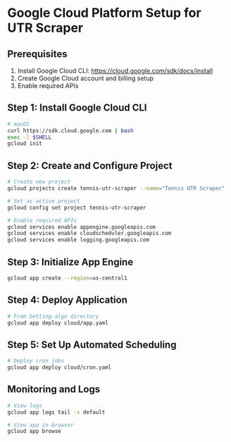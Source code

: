 # Google Cloud Platform Setup for UTR Scraper

## Prerequisites
1. Install Google Cloud CLI: https://cloud.google.com/sdk/docs/install
2. Create Google Cloud account and billing setup
3. Enable required APIs

## Step 1: Install Google Cloud CLI
```bash
# macOS
curl https://sdk.cloud.google.com | bash
exec -l $SHELL
gcloud init
```

## Step 2: Create and Configure Project
```bash
# Create new project
gcloud projects create tennis-utr-scraper --name="Tennis UTR Scraper"

# Set as active project
gcloud config set project tennis-utr-scraper

# Enable required APIs
gcloud services enable appengine.googleapis.com
gcloud services enable cloudscheduler.googleapis.com
gcloud services enable logging.googleapis.com
```

## Step 3: Initialize App Engine
```bash
gcloud app create --region=us-central1
```

## Step 4: Deploy Application
```bash
# From betting-algo directory
gcloud app deploy cloud/app.yaml
```

## Step 5: Set Up Automated Scheduling
```bash
# Deploy cron jobs
gcloud app deploy cloud/cron.yaml
```

## Monitoring and Logs
```bash
# View logs
gcloud app logs tail -s default

# View app in browser
gcloud app browse
```